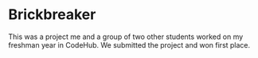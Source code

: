# Brickbreaker
This was a project me and a group of two other students worked on my freshman year in CodeHub. We submitted the project and won first place.
